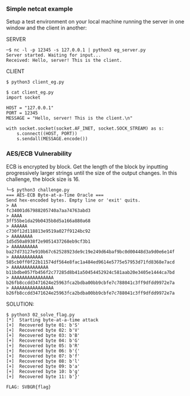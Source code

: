 ### Simple netcat example

Setup a test environment on your local machine running the server in one window and the client in another:

SERVER

```
─$ nc -l -p 12345 -s 127.0.0.1 | python3 eg_server.py
Server started. Waiting for input...
Received: Hello, server! This is the client.
```

CLIENT

```
$ python3 client_eg.py

$ cat client_eg.py 
import socket

HOST = "127.0.0.1"
PORT = 12345
MESSAGE = "Hello, server! This is the client.\n"

with socket.socket(socket.AF_INET, socket.SOCK_STREAM) as s:
    s.connect((HOST, PORT))
    s.sendall(MESSAGE.encode())
```

### AES/ECB Vulnerability

ECB is encrypted by block.  Get the length of the block by inputting progressively larger strings until the size of the output changes.  In this challenge, the block size is 16.

```
└─$ python3 challenge.py     
=== AES-ECB Byte-at-a-Time Oracle ===
Send hex-encoded bytes. Empty line or 'exit' quits.
> AA
fc34001d67988205740a7aa74763abd3
> AAAA
3ff55be1da29b0435b8d5a166a880a68
> AAAAAA
c730f12d118813e9519a027f9124bc92
> AAAAAAAA
1d5d50a8938f2e9051437268eb9cf3b1
> AAAAAAAAAA
ba27d73127e910b67c62528923de9c19e249d64baf9bc0d00448d3a9d0e6e14f
> AAAAAAAAAAAA
585cb0ff0f22b11574df564e8fac1a484ed9614e5775e57953d71fd8368e7acd
> AAAAAAAAAAAAAA
b11bdbe057fb456f2c77285d8b41a50454452924c581aab20e3405e1444ca7bd
> AAAAAAAAAAAAAAAA
b26fb8ccdd3471624e25963fca2bdba00bb9cbfe7c788041c3ff9dfdd9972e7a
> AAAAAAAAAAAAAAAA
b26fb8ccdd3471624e25963fca2bdba00bb9cbfe7c788041c3ff9dfdd9972e7a
```


SOLUTION:
```
$ python3 02_solve_flag.py  
[*]  Starting byte-at-a-time attack
[+]  Recovered byte 01: b'S'
[+]  Recovered byte 02: b'V'
[+]  Recovered byte 03: b'B'
[+]  Recovered byte 04: b'G'
[+]  Recovered byte 05: b'R'
[+]  Recovered byte 06: b'{'
[+]  Recovered byte 07: b'f'
[+]  Recovered byte 08: b'l'
[+]  Recovered byte 09: b'a'
[+]  Recovered byte 10: b'g'
[+]  Recovered byte 11: b'}'

FLAG: SVBGR{flag}
```
